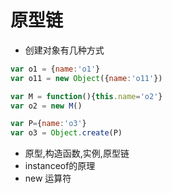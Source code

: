 # 原型链
- 创建对象有几种方式
```JavaScript
var o1 = {name:'o1'}
var o11 = new Object({name:'o11'})

var M = function(){this.name='o2'}
var o2 = new M()

var P={name:'o3'}
var o3 = Object.create(P)
```
- 原型,构造函数,实例,原型链
- instanceof的原理
- new 运算符
